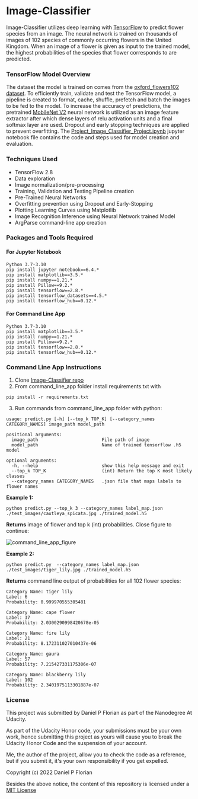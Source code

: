 # Image-Classifier

Image-Classifier utilizes deep learning with [TensorFlow](https://www.tensorflow.org/)
to predict flower species from an image. The neural network is trained on thousands
of images of 102 species of commonly occurring flowers in the United Kingdom. When
an image of a flower is given as input to the trained model, the highest
probabilities of the species that flower corresponds to are predicted.

### TensorFlow Model Overview

The dataset the model is trained on comes from the
[oxford_flowers102 dataset](https://www.tensorflow.org/datasets/catalog/oxford_flowers102).
To efficiently train, validate and test the TensorFlow model, a pipeline is
created to format, cache, shuffle, prefetch and batch the images to be fed to the
model. To increase the accuracy of predictions, the pretrained
[MobileNet V2](https://tfhub.dev/google/tf2-preview/mobilenet_v2/feature_vector/4)
neural network is utilized as an image feature extractor after which dense layers
of relu activation units and a final softmax layer are used. Dropout and early
stopping techniques are applied to prevent overfitting.
The [Project_Image_Classifier_Project.ipynb](https://github.com/DanielPFlorian/Image-Classifier/blob/main/Project_Image_Classifier_Project.ipynb)
jupyter notebook file contains the code and steps used for model creation and
evaluation.

### Techniques Used

- TensorFlow 2.8
- Data exploration
- Image normalization/pre-processing
- Training, Validation and Testing Pipeline creation
- Pre-Trained Neural Networks
- Overfitting prevention using Dropout and Early-Stopping
- Plotting Learning Curves using Matplotlib
- Image Recognition Inference using Neural Network trained Model
- ArgParse command-line app creation

### Packages and Tools Required

#### For Jupyter Notebook
```
Python 3.7-3.10
pip install jupyter notebook==6.4.*
pip install matplotlib==3.5.*
pip install numpy==1.21.*
pip install Pillow==9.2.*
pip install tensorflow==2.8.*
pip install tensorflow_datasets==4.5.*
pip install tensorflow_hub==0.12.*
```
#### For Command Line App
```
Python 3.7-3.10
pip install matplotlib==3.5.*
pip install numpy==1.21.*
pip install Pillow==9.2.*
pip install tensorflow==2.8.*
pip install tensorflow_hub==0.12.*
```
### Command Line App Instructions
1. Clone [Image-Classifier repo](https://github.com/DanielPFlorian/Image-Classifier.git)
2. From command_line_app folder install requirements.txt with
```
pip install -r requirements.txt
```
3. Run commands from command_line_app folder with python:
```
usage: predict.py [-h] [--top_k TOP_K] [--category_names CATEGORY_NAMES] image_path model_path

positional arguments:
  image_path                        File path of image
  model_path                        Name of trained tensorflow .h5 model

optional arguments:
  -h, --help                        show this help message and exit
  --top_k TOP_K                     (int) Return the top K most likely classes
  --category_names CATEGORY_NAMES   .json file that maps labels to flower names
```
**Example 1:**
  ```
  python predict.py --top_k 3 --category_names label_map.json ./test_images/cautleya_spicata.jpg ./trained_model.h5
  ```
**Returns** image of flower and top k (int) probabilities. Close figure to continue:

![command_line_app_figure](https://github.com/DanielPFlorian/Image-Classifier/blob/main/assets/command_line_app_figure.jpeg)

**Example 2:**
```
python predict.py  --category_names label_map.json ./test_images/tiger_lily.jpg ./trained_model.h5
```
**Returns** command line output of probabilities for all 102 flower species:
```
Category Name: tiger lily
Label: 6
Probability: 0.999970555305481

Category Name: cape flower
Label: 37
Probability: 2.0300290998420678e-05

Category Name: fire lily
Label: 21
Probability: 8.172311027010437e-06

Category Name: gaura
Label: 57
Probability: 7.215427331175306e-07

Category Name: blackberry lily
Label: 102
Probability: 2.3401975113301887e-07
```

### License

This project was submitted by Daniel P Florian as part of the Nanodegree At Udacity.

As part of the Udacity Honor code, your submissions must be your own work, hence
submitting this project as yours will cause you to break the Udacity Honor Code
and the suspension of your account.

Me, the author of the project, allow you to check the code as a reference, but if
you submit it, it's your own responsibility if you get expelled.

Copyright (c) 2022 Daniel P Florian

Besides the above notice, the content of this repository is licensed under a
[MIT License](https://opensource.org/licenses/MIT)
